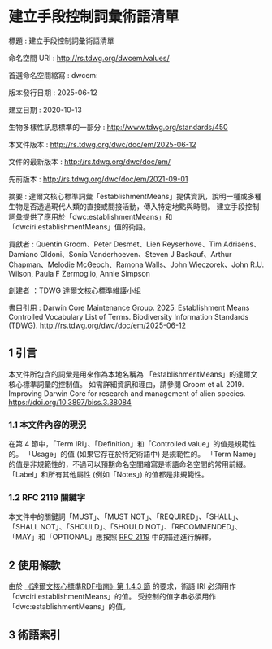 # 建立手段控制詞彙術語清單

標題
: 建立手段控制詞彙術語清單

命名空間 URI
: <http://rs.tdwg.org/dwcem/values/>

首選命名空間縮寫
: dwcem:

版本發行日期
: 2025-06-12

建立日期
: 2020-10-13

生物多樣性訊息標準的一部分
: <http://www.tdwg.org/standards/450>

本文件版本
: <http://rs.tdwg.org/dwc/doc/em/2025-06-12>

文件的最新版本
: <http://rs.tdwg.org/dwc/doc/em/>

先前版本
: <http://rs.tdwg.org/dwc/doc/em/2021-09-01>

摘要
: 達爾文核心標準詞彙「establishmentMeans」提供資訊，說明一種或多種生物是否透過現代人類的直接或間接活動，傳入特定地點與時間。 建立手段控制詞彙提供了應用於「dwc:establishmentMeans」和 「dwciri:establishmentMeans」值的術語。

貢獻者
: Quentin Groom、Peter Desmet、Lien Reyserhove、Tim Adriaens、Damiano Oldoni、Sonia Vanderhoeven、Steven J Baskauf、Arthur Chapman、Melodie McGeoch、Ramona Walls、John Wieczorek、John R.U. Wilson, Paula F Zermoglio, Annie Simpson

創建者
：TDWG 達爾文核心標準維護小組

書目引用
: Darwin Core Maintenance Group. 2025. Establishment Means Controlled Vocabulary List of Terms. Biodiversity Information Standards (TDWG). <http://rs.tdwg.org/dwc/doc/em/2025-06-12>

## 1 引言

本文件所包含的詞彙是用來作為本地名稱為 「establishmentMeans」的達爾文核心標準詞彙的控制值。 如需詳細資訊和理由，請參閱 Groom et al. 2019. Improving Darwin Core for research and management of alien species. <https://doi.org/10.3897/biss.3.38084>

### 1.1 本文件內容的現況

在第 4 節中，「Term IRI」、「Definition」和「Controlled value」的值是規範性的。 「Usage」的值 (如果它存在於特定術語中) 是規範性的。  「Term Name」的值是非規範性的，不過可以預期命名空間縮寫是術語命名空間的常用前綴。  「Label」和所有其他屬性 (例如「Notes」) 的值都是非規範性。

### 1.2 RFC 2119 關鍵字

本文件中的關鍵詞「MUST」、「MUST NOT」、「REQUIRED」、「SHALL」、「SHALL NOT」、「SHOULD」、「SHOULD NOT」、「RECOMMENDED」、「MAY」和「OPTIONAL」應按照 [RFC 2119](https://tools.ietf.org/html/rfc2119) 中的描述進行解釋。

## 2 使用條款

由於 [《達爾文核心標準RDF指南》第 1.4.3 節](https://dwc.tdwg.org/rdf/#143-use-of-darwin-core-terms-in-rdf-normative) 的要求，術語 IRI 必須用作「dwciri:establishmentMeans」的值。 受控制的值字串必須用作「dwc:establishmentMeans」的值。

## 3 術語索引
